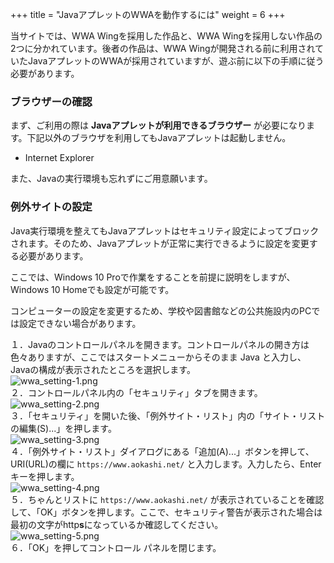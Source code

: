 +++
title = "JavaアプレットのWWAを動作するには"
weight = 6
+++

当サイトでは、WWA Wingを採用した作品と、WWA Wingを採用しない作品の2つに分かれています。後者の作品は、WWA Wingが開発される前に利用されていたJavaアプレットのWWAが採用されていますが、遊ぶ前に以下の手順に従う必要があります。

### ブラウザーの確認

まず、ご利用の際は **Javaアプレットが利用できるブラウザー** が必要になります。下記以外のブラウザを利用してもJavaアプレットは起動しません。

 - Internet Explorer

また、Javaの実行環境も忘れずにご用意願います。

### 例外サイトの設定

Java実行環境を整えてもJavaアプレットはセキュリティ設定によってブロックされます。そのため、Javaアプレットが正常に実行できるように設定を変更する必要があります。

<aside class="note is-notice">
  <p>ここでは、Windows 10 Proで作業をすることを前提に説明をしますが、Windows 10 Homeでも設定が可能です。</p>
  <p>コンピューターの設定を変更するため、学校や図書館などの公共施設内のPCでは設定できない場合があります。</p>
</aside>

<div class="box is-cols-2">
  <section class="boxes">
    １．Javaのコントロールパネルを開きます。コントロールパネルの開き方は色々ありますが、ここではスタートメニューからそのまま Java と入力し、 Javaの構成が表示されたところを選択します。<br>
    <img src="wwa_setting-1.png" alt="wwa_setting-1.png">
  </section>
  <section class="boxes">
    ２．コントロールパネル内の「セキュリティ」タブを開きます。<br>
    <img src="wwa_setting-2.png" alt="wwa_setting-2.png">
  </section>
  <section class="boxes">
    ３．「セキュリティ」を開いた後、「例外サイト・リスト」内の「サイト・リストの編集(S)...」を押します。<br>
    <img src="wwa_setting-3.png" alt="wwa_setting-3.png">
  </section>
  <section class="boxes">
    ４．「例外サイト・リスト」ダイアログにある「追加(A)...」ボタンを押して、URI(URL)の欄に <code>https://www.aokashi.net/</code> と入力します。入力したら、Enterキーを押します。<br>
    <img src="wwa_setting-4.png" alt="wwa_setting-4.png">
  </section>
  <section class="boxes">
    ５．ちゃんとリストに <code>https://www.aokashi.net/</code> が表示されていることを確認して、「OK」ボタンを押します。ここで、セキュリティ警告が表示された場合は最初の文字がhttp<strong>s</strong>になっているか確認してください。<br>
    <img src="wwa_setting-5.png" alt="wwa_setting-5.png">
  </section>
  <section class="boxes">
    ６．「OK」を押してコントロール パネルを閉じます。
  </section>
</div>